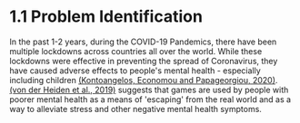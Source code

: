 # 1.1 Problem Identification

In the past 1-2 years, during the COVID-19 Pandemics, there have been multiple lockdowns across countries all over the world. While these lockdowns were effective in preventing the spread of Coronavirus, they have caused adverse effects to people's mental health - especially including children [(Kontoangelos, Economou and Papageorgiou, 2020)](../analysis/reference-list.md). [(von der Heiden et al., 2019)](../analysis/reference-list.md) suggests that games are used by people with poorer mental health as a means of 'escaping' from the real world and as a way to alleviate stress and other negative mental health symptoms.

